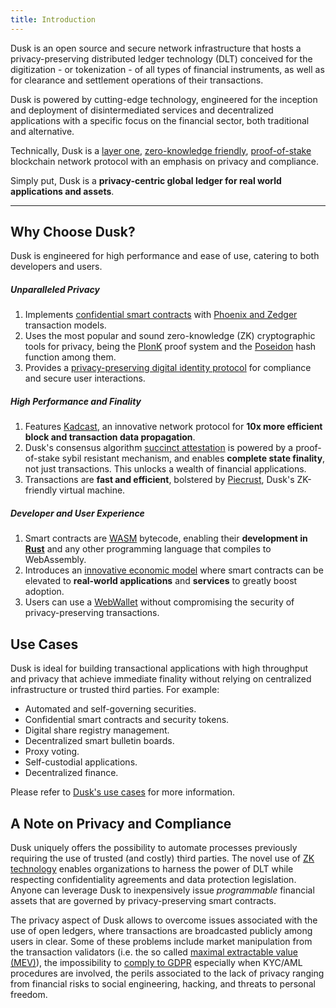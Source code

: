 ```yaml
---
title: Introduction
---
```


Dusk is an open source and secure network infrastructure that hosts a privacy-preserving distributed ledger technology (DLT) conceived for the digitization - or tokenization - of all types of financial instruments, as well as for clearance and settlement operations of their transactions.

Dusk is powered by cutting-edge technology, engineered for the inception and deployment of disintermediated services and decentralized applications with a specific focus on the financial sector, both traditional and alternative.

Technically, Dusk is a [layer one](https://www.techopedia.com/definition/layer-1-in-blockchain), [zero-knowledge friendly](https://dusk.network/news/understanding_zkps-what-are-they-and-why-do-they-matter/), [proof-of-stake](https://en.wikipedia.org/wiki/Proof_of_stake) blockchain network protocol with an emphasis on privacy and compliance.

Simply put, Dusk is a **privacy-centric global ledger for real world applications and assets**.

<hr className="subsection" />

## Why Choose Dusk?
Dusk is engineered for high performance and ease of use, catering to both developers and users.

##### Unparalleled Privacy
1. Implements [confidential smart contracts](/getting-started/vm/guides/01-my-first-contract) with [Phoenix and Zedger](https://dusk.network/news/why-we-need-phoenix-and-zedger/) transaction models.
2. Uses the most popular and sound zero-knowledge (ZK) cryptographic tools for privacy, being the [PlonK](https://github.com/dusk-network/plonk) proof system and the [Poseidon](https://www.usenix.org/conference/usenixsecurity21/presentation/grassi) hash function among them.
3. Provides a [privacy-preserving digital identity protocol](/getting-started/digital-identity/protocol) for compliance and secure user interactions.

##### High Performance and Finality
1. Features [Kadcast](https://github.com/dusk-network/kadcast/blob/main/README.md), an innovative network protocol for **10x more efficient block and transaction data propagation**.
2. Dusk's consensus algorithm [succinct attestation](/learn/economic-information/succinct-attestation) is powered by a proof-of-stake sybil resistant mechanism, and enables **complete state finality**, not just transactions. This unlocks a wealth of financial applications.
3. Transactions are **fast and efficient**, bolstered by [Piecrust](/getting-started/vm/01-components/piecrust), Dusk's ZK-friendly virtual machine.

##### Developer and User Experience
1. Smart contracts are [WASM](https://webassembly.org/) bytecode, enabling their **development in [Rust](https://dusk.network/news/piecrust-and-our-transition-to-rust/)** and any other programming language that compiles to WebAssembly.
2. Introduces an [innovative economic model](/learn/economic-information/economic-protocol) where smart contracts can be elevated to **real-world applications** and **services** to greatly boost adoption.
3. Users can use a [WebWallet](https://dusk.network/news/web-wallet-and-node-are-shipped/) without compromising the security of privacy-preserving transactions.

## Use Cases

Dusk is ideal for building transactional applications with high throughput and privacy that achieve immediate finality without relying on centralized infrastructure or trusted third parties. For example: 

- Automated and self-governing securities.
- Confidential smart contracts and security tokens.
- Digital share registry management.
- Decentralized smart bulletin boards.
- Proxy voting.
- Self-custodial applications.
- Decentralized finance.

Please refer to [Dusk's use cases](https://dusk.network/pages/usecases) for more information.

## A Note on Privacy and Compliance

Dusk uniquely offers the possibility to automate processes previously requiring the use of trusted (and costly) third parties. The novel use of [ZK technology](https://en.wikipedia.org/wiki/Zero-knowledge_proof) enables organizations to harness the power of DLT while respecting confidentiality agreements and data protection legislation. Anyone can leverage Dusk to inexpensively issue *programmable* financial assets that are governed by privacy-preserving smart contracts.

The privacy aspect of Dusk allows to overcome issues associated with the use of open ledgers, where transactions are broadcasted publicly among users in clear. Some of these problems include market manipulation from the transaction validators (i.e. the so called [maximal extractable value (MEV)](https://ethereum.org/en/developers/docs/mev/)), the impossibility to [comply to GDPR](https://www.europarl.europa.eu/RegData/etudes/STUD/2019/634445/EPRS_STU(2019)634445_EN.pdf) especially when KYC/AML procedures are involved, the perils associated to the lack of privacy ranging from financial risks to social engineering, hacking, and threats to personal freedom.
